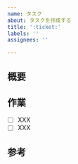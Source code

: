 ```yaml
---
name: タスク
about: タスクを作成する
title: ':ticket:'
labels: ''
assignees: ''

---
```


## 概要

## 作業

- [ ] XXX
- [ ] XXX

## 参考
